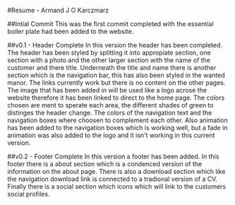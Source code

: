 #Resume - Armand J O Karczmarz

##Intial Commit
This was the first commit completed with the essential boiler plate had been added to the website.

##v0.1 - Header Complete
In this version the header has been completed. The header has been styled by splitting it into appropiate section, one section with a photo and the other larger section with the name of the customer and there title.
Underneath the title and name there is another section which is the navigation bar, this has also been styled in the wanted manor. The links currently work but there is no content on the other pages.
The image that has been added in will be used like a logo acrose the website therefore it has been linked to direct to the home page.
The colors chosen are ment to sperate each area, the different shades of green to distinges the header change. The colors of the navigation text and the navigation boxes where choosen to complement each other.
Also animation has been added to the navigation boxes which is working well, but a fade in animation was also added to the logo and it isn't working in this current version.

##v0.2 - Footer Complete
In this version a footer has been added.
In this footer there is a about section which is a condenced version of the information on the about page.
There is also a download section which like the navigation download link is connected to a tradional version of a CV.
Finally there is a social section which icons which will link to the customers social profiles.